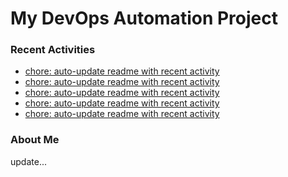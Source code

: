 # My DevOps Automation Project

### Recent Activities
<!-- activity:START -->
- [chore: auto-update readme with recent activity](https://github.com/kaigiii/mybowling-app/commit/e4c53e9bf5248c934ef0d00c04ff9072ff853304)
- [chore: auto-update readme with recent activity](https://github.com/kaigiii/mybowling-app/commit/10389d034314b3b657a9da4e5f68034cff72fe82)
- [chore: auto-update readme with recent activity](https://github.com/kaigiii/mybowling-app/commit/8849a772d7dbb023ea4deb6fede34c97740bdcf3)
- [chore: auto-update readme with recent activity](https://github.com/kaigiii/mybowling-app/commit/de002b25bfc951e4a9c278f2816015add9a29b76)
- [chore: auto-update readme with recent activity](https://github.com/kaigiii/mybowling-app/commit/0cc66af93bad81da73595dd8f70e2676d010c560)
<!-- activity:END -->

### About Me
<!-- MYLINKS:START -->
<!-- MYLINKS:END -->

update...

